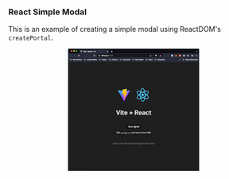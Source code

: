 ### React Simple Modal

This is an example of creating a simple modal using ReactDOM's `createPortal`.

<p align="center">
    <img src='/example/example.gif' alt='Example.gif'>
</p>
